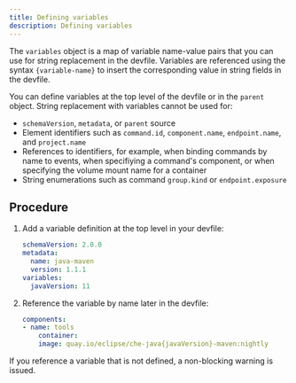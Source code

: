 ```yaml
---
title: Defining variables
description: Defining variables
---
```


The `variables` object is a map of variable name-value pairs that you can use for string replacement in the devfile. Variables are referenced using the syntax `{variable-name}` to insert the corresponding value in string fields in the devfile.

You can define variables at the top level of the devfile or in the `parent` object. String replacement with variables cannot be used for:

* `schemaVersion`, `metadata`, or `parent` source
* Element identifiers such as `command.id`, `component.name`, `endpoint.name`, and  `project.name`
* References to identifiers, for example, when binding commands by name to events, when specifiying a command's component, or when specifying the volume mount name for a container
* String enumerations such as command `group.kind` or `endpoint.exposure`

## Procedure

1. Add a variable definition at the top level in your devfile:

    ```yaml {% filename="devfile.yaml" %}
    schemaVersion: 2.0.0
    metadata:
      name: java-maven
      version: 1.1.1
    variables:
      javaVersion: 11
    ```

2. Reference the variable by name later in the devfile:

    ```yaml {% filename="devfile.yaml" %}
    components:
    - name: tools
        container:
        image: quay.io/eclipse/che-java{javaVersion}-maven:nightly
    ```

If you reference a variable that is not defined, a non-blocking warning is issued.
